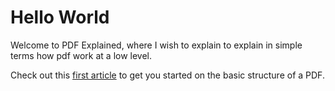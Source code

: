# Hello World

Welcome to PDF Explained, where I wish to explain to explain in simple terms how pdf work at a low level.

Check out this [first article](getting-started) to get you started on the basic structure of a PDF.
